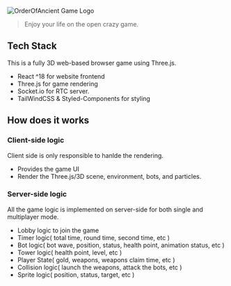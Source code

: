 ![OrderOfAncient Game Logo](https://pub-1ba5d42028314e148e3c88dc068c7618.r2.dev/assets/images/loading_logo.png)

> Enjoy your life on the open crazy game.

## Tech Stack

This is a fully 3D web-based browser game using Three.js.

-   React ^18 for website frontend
-   Three.js for game rendering
-   Socket.io for RTC server.
-   TailWindCSS & Styled-Components for styling

## How does it works

### Client-side logic

Client side is only responsible to hanlde the rendering.

-   Provides the game UI
-   Render the Three.js/3D scene, environment, bots, and particles.

### Server-side logic

All the game logic is implemented on server-side for both single and multiplayer mode.

-   Lobby logic to join the game
-   Timer logic( total time, round time, second time, etc )
-   Bot logic( bot wave, position, status, health point, animation status, etc )
-   Tower logic( health point, level, etc )
-   Player State( gold, weapons, weapons claim time, etc )
-   Collision logic( launch the weapons, attack the bots, etc )
-   Sprite logic( position, status, target, etc )
